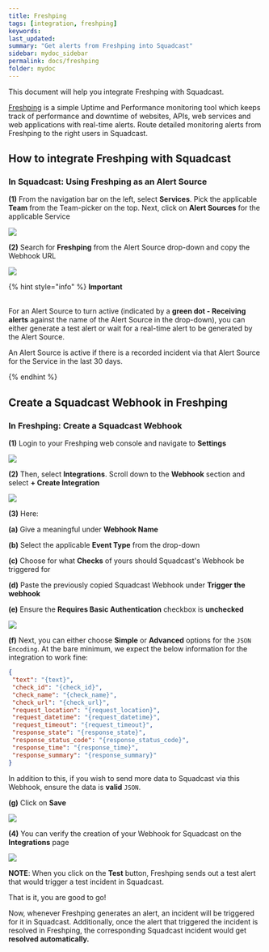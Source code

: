 ```yaml
---
title: Freshping
tags: [integration, freshping]
keywords: 
last_updated: 
summary: "Get alerts from Freshping into Squadcast"
sidebar: mydoc_sidebar
permalink: docs/freshping
folder: mydoc
---
```


This document will help you integrate Freshping with Squadcast.

[Freshping](https://www.freshworks.com/website-monitoring/) is a simple Uptime and Performance monitoring tool which keeps track of performance and downtime of websites, APIs, web services and web applications with real-time alerts.
Route detailed monitoring alerts from Freshping to the right users in Squadcast.

## How to integrate Freshping with Squadcast

### In Squadcast: Using Freshping as an Alert Source

**(1)** From the navigation bar on the left, select **Services**. Pick the applicable **Team** from the Team-picker on the top. Next, click on **Alert Sources** for the applicable Service

![](../../.gitbook/assets/alert\_source\_1.png)

**(2)** Search for **Freshping** from the Alert Source drop-down and copy the Webhook URL

![](../../.gitbook/assets/freshping\_1.png)

{% hint style="info" %} 
<b>Important</b><br/><br/>
<p>For an Alert Source to turn active (indicated by a <b>green dot - Receiving alerts</b> against the name of the Alert Source in the drop-down), you can either generate a test alert or wait for a real-time alert to be generated by the Alert Source.</p>
<p>An Alert Source is active if there is a recorded incident via that Alert Source for the Service in the last 30 days.</p>
{% endhint %}

## Create a Squadcast Webhook in Freshping

### In Freshping: Create a Squadcast Webhook

**(1)** Login to your Freshping web console and navigate to **Settings** 

![](../../.gitbook/assets/freshping\_2.png)

**(2)** Then, select **Integrations**. Scroll down to the **Webhook** section and select **+ Create Integration**

![](../../.gitbook/assets/freshping\_3.png)

**(3)** Here:

**(a)** Give a meaningful under **Webhook Name**

**(b)** Select the applicable **Event Type** from the drop-down

**(c)** Choose for what **Checks** of yours should Squadcast's Webhook be triggered for

**(d)** Paste the previously copied Squadcast Webhook under **Trigger the webhook**

**(e)** Ensure the **Requires Basic Authentication** checkbox is **unchecked**

![](../../.gitbook/assets/freshping\_4.png)

**(f)** Next, you can either choose **Simple** or **Advanced** options for the `JSON Encoding`. At the bare minimum, we expect the below information for the integration to work fine:

 ```json
{
  "text": "{text}",
  "check_id": "{check_id}",
  "check_name": "{check_name}",
  "check_url": "{check_url}",
  "request_location": "{request_location}",
  "request_datetime": "{request_datetime}",
  "request_timeout": "{request_timeout}",
  "response_state": "{response_state}",
  "response_status_code": "{response_status_code}",
  "response_time": "{response_time}",
  "response_summary": "{response_summary}"
}
 ```

 In addition to this, if you wish to send more data to Squadcast via this Webhook, ensure the data is **valid** `JSON`.

 **(g)** Click on **Save**

 ![](../../.gitbook/assets/freshping\_5.png)

**(4)** You can verify the creation of your Webhook for Squadcast on the **Integrations** page

![](../../.gitbook/assets/freshping\_6.png)

**NOTE**: When you click on the **Test** button, Freshping sends out a test alert that would trigger a test incident in Squadcast.

That is it, you are good to go! 

Now, whenever Freshping generates an alert, an incident will be triggered for it in Squadcast. Additionally, once the alert that triggered the incident is resolved in Freshping, the corresponding Squadcast incident would get **resolved automatically.**